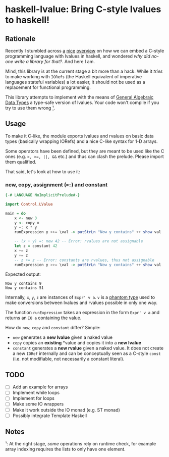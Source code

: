 # haskell-lvalue: Bring C-style lvalues to haskell!

## Rationale

Recently I stumbled across [a](http://augustss.blogspot.com/2007/08/programming-in-c-ummm-haskell-heres.html) [nice](http://augustss.blogspot.com/2007/08/what-about-arrays-after-doing-my-little.html) [overview](https://web.archive.org/web/20070823214707/http://augustss.blogspot.com/2007/08/quicksort-in-haskell-quicksort-is.html) on how we can embed a C-style programming language with lvalues in haskell, and wondered *why did no-one write a library for that?*. And here I am.

Mind, this library is at the current stage a bit more than a hack. While it *tries* to make working with `IORefs` (the Haskell equivalent of imperative languages stateful variables) a lot easier, it should not be used as a replacement for functional programming.

This library attempts to implement with the means of [General Algebraic Data Types](https://wiki.haskell.org/GADTs_for_dummies) a type-safe version of lvalues. Your code won't compile if you try to use them wrong [¹](#note1).

## Usage

To make it C-like, the module exports lvalues and rvalues on basic data types (basically wrapping IORefs) and a nice C-like syntax for 1-D arrays.

Some operators have been defined, but they are meant to be used like the C ones (e.g. `>, >=, ||, &&` etc.) and thus can clash the prelude. Please import them qualified.

That said, let's look at how to use it:

### new, copy, assignment (`=:`) and constant

```haskell
{-# LANGUAGE NoImplicitPrelude#-}

import Control.LValue

main = do
    x <- new 3
    y <- copy x
    y =: x * y
    runExpression y >>= \val -> putStrLn "Now y contains" ++ show val

    -- (x + y) =: new 42 -- Error: rvalues are not assignable
    let z = constant 42
    x += z
    y += z
    -- z += z -- Error: constants are rvalues, thus not assignable
    runExpression y >>= \val -> putStrLn "Now y contains" ++ show val
```

Expected output:

```
Now y contains 9
Now y contains 51
```

Internally, `x`, `y`, `z` are instances of `Expr' v a`. `v` is a [phantom type](https://wiki.haskell.org/Phantom_type) used to make conversions between lvalues and rvalues possible in only one way.

The function `runExpression` takes an expression in the form `Expr' v a` and returns an `IO a` containing the value.

How do `new`, `copy` and `constant` differ? Simple:

- `new` generates a **new lvalue** given a naked value
- `copy` copies an **existing** \*value and copies it into a **new lvalue**
- `constant` generates a **new rvalue** given a naked value. It does not create a new `IORef` internally and can be conceptually seen as a C-style `const` (i.e. not modifiable, not necessarily a constant literal).

## TODO

- [ ] Add an example for arrays
- [ ] Implement while loops
- [ ] Implement for loops
- [ ] Make some IO wrappers
- [ ] Make it work outside the IO monad (e.g. ST monad)
- [ ] Possibly integrate Template Haskell

## Notes

<a name="note1">¹</a>: At the right stage, *some* operations rely on runtime check, for example array indexing requires the lists to only have one element.
